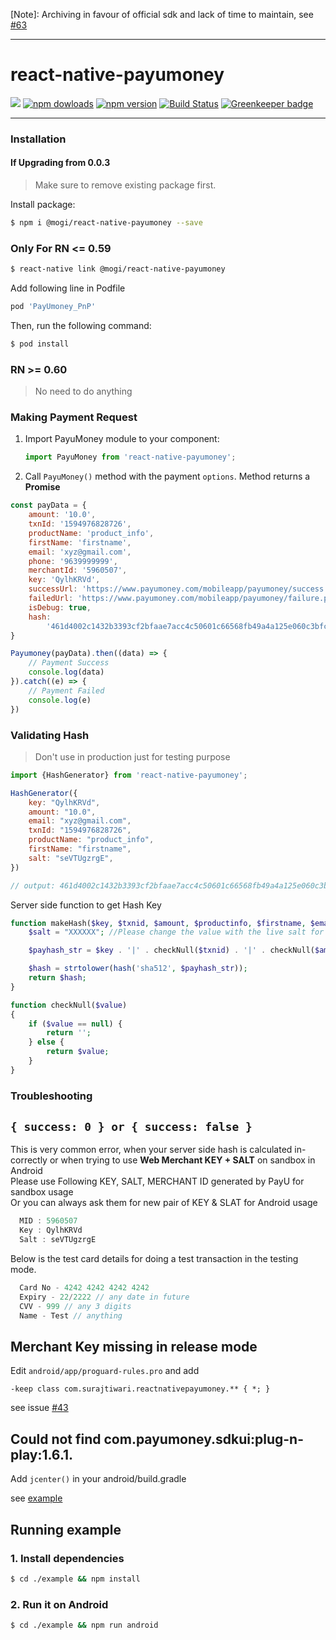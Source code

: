 [Note]: Archiving in favour of official sdk and lack of time to maintain, see [#63](https://github.com/karan-singare/react-native-payumoney/issues/63#issuecomment-1166210031)

---

# react-native-payumoney

<img src='https://img.shields.io/badge/license-MIT-blue.svg' />  <a href="https://www.npmjs.com/package/react-native-payumoney"><img alt="npm dowloads" src="https://img.shields.io/npm/dm/react-native-payumoney.svg"/></a> <a href="https://www.npmjs.com/package/react-native-payumoney"><img alt="npm version" src="https://badge.fury.io/js/react-native-payumoney.svg"/></a> [![Build Status](https://travis-ci.org/Suraj-Tiwari/react-native-payumoney.svg?branch=master)](https://travis-ci.org/Suraj-Tiwari/react-native-payumoney) [![Greenkeeper badge](https://badges.greenkeeper.io/Suraj-Tiwari/react-native-payumoney.svg)](https://greenkeeper.io/)
___
### Installation

#### If Upgrading from 0.0.3
> Make sure to remove existing package first. 

Install package:

```bash
$ npm i @mogi/react-native-payumoney --save
```

### Only For RN <= 0.59

```bash
$ react-native link @mogi/react-native-payumoney
```

Add following line in Podfile
```bash 
pod 'PayUmoney_PnP'
```
Then, run the following command:
```bash
$ pod install
```

### RN >= 0.60

> No need to do anything 

### Making Payment Request

1. Import PayuMoney module to your component:
    ```js
    import PayuMoney from 'react-native-payumoney';
    ```

2. Call `PayuMoney()` method with the payment `options`. Method
returns a **Promise** 
```js
const payData = {
    amount: '10.0',
    txnId: '1594976828726',
    productName: 'product_info',
    firstName: 'firstname',
    email: 'xyz@gmail.com',
    phone: '9639999999',
    merchantId: '5960507',
    key: 'QylhKRVd',
    successUrl: 'https://www.payumoney.com/mobileapp/payumoney/success.php',
    failedUrl: 'https://www.payumoney.com/mobileapp/payumoney/failure.php',
    isDebug: true,
    hash:
        '461d4002c1432b3393cf2bfaae7acc4c50601c66568fb49a4a125e060c3bfc0e489290e7c902750d5db3fc8be2f180daf4d534d7b9bef46fa0158a4c8a057b61',
}

Payumoney(payData).then((data) => {
    // Payment Success
    console.log(data)
}).catch((e) => {
    // Payment Failed
    console.log(e)
})
```

### Validating Hash
> Don't use in production just for testing purpose

```js
import {HashGenerator} from 'react-native-payumoney';

HashGenerator({
    key: "QylhKRVd",
    amount: "10.0",
    email: "xyz@gmail.com",
    txnId: "1594976828726",
    productName: "product_info",
    firstName: "firstname",
    salt: "seVTUgzrgE",
})

// output: 461d4002c1432b3393cf2bfaae7acc4c50601c66568fb49a4a125e060c3bfc0e489290e7c902750d5db3fc8be2f180daf4d534d7b9bef46fa0158a4c8a057b61
```

Server side function to get Hash Key

```php
function makeHash($key, $txnid, $amount, $productinfo, $firstname, $email){
    $salt = "XXXXXX"; //Please change the value with the live salt for production environment

    $payhash_str = $key . '|' . checkNull($txnid) . '|' . checkNull($amount) . '|' . checkNull($productinfo) . '|' . checkNull($firstname) . '|' . checkNull($email) . '|||||||||||' . $salt;

    $hash = strtolower(hash('sha512', $payhash_str));
    return $hash;
}

function checkNull($value)
{
    if ($value == null) {
        return '';
    } else {
        return $value;
    }
}

```

### Troubleshooting

    
## `{ success: 0 } or { success: false }`

This is very common error, when your server side hash is calculated in-correctly or
when trying to use **Web Merchant KEY + SALT** on sandbox in Android  
Please use Following KEY, SALT, MERCHANT ID generated by PayU for sandbox usage  
Or you can always ask them for new pair of KEY & SLAT for Android usage

```js
  MID : 5960507
  Key : QylhKRVd
  Salt : seVTUgzrgE
```

Below is the test card details for doing a test transaction in the testing mode.

```js
  Card No - 4242 4242 4242 4242
  Expiry - 22/2222 // any date in future
  CVV - 999 // any 3 digits
  Name - Test // anything
```

## Merchant Key missing in release mode

Edit `android/app/proguard-rules.pro` and add 
```
-keep class com.surajtiwari.reactnativepayumoney.** { *; }
```
see issue [#43](https://github.com/karan-singare/react-native-payumoney/issues/43)

## Could not find com.payumoney.sdkui:plug-n-play:1.6.1.

Add `jcenter()` in your android/build.gradle

see [example](https://github.com/karan-singare/react-native-payumoney/blob/c366d8ce6db21ddf9c0f62ff95082a2659126cd2/example/android/build.gradle#L35)

## Running example

### 1. Install dependencies

```bash
$ cd ./example && npm install
```

### 2. Run it on Android

```bash
$ cd ./example && npm run android
```
[version-badge]: https://img.shields.io/npm/v/react-native-payumoney.svg?style=flat-square
[package]: https://www.npmjs.com/package/react-native-payumoney

<!--<a href="https://circleci.com/gh/Suraj-Tiwari/react-native-payumoney"><img src="https://circleci.com/gh/Suraj-Tiwari/react-native-payumoney.svg?style=shield" alt="build"></a>-->
